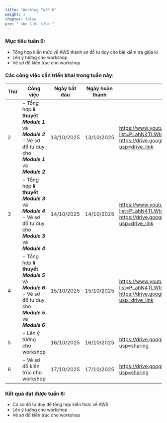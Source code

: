 ```yaml
---
title: "Worklog Tuần 6"
weight: 1
chapter: false
pre: " <b> 1.6. </b> "
---
```


### Mục tiêu tuần 6:

* Tổng hợp kiến thức về AWS thành sơ đồ tư duy cho bài kiểm tra giữa kì
* Lên ý tưởng cho workshop
* Vẽ sơ đồ kiến trúc cho workshop

### Các công việc cần triển khai trong tuần này:
| Thứ | Công việc                                                                                                                                 | Ngày bắt đầu | Ngày hoàn thành | Nguồn tài liệu                            |
| --- | ----------------------------------------------------------------------------------------------------------------------------------------- | ------------ | --------------- | ----------------------------------------- |
| 2   | - Tổng hợp **lí thuyết** **<i>Module 1</i>** và **<i>Module 2</i>** <br> - Vẽ sơ đồ tư duy cho **<i>Module 1</i>** và **<i>Module 2</i>** | 13/10/2025   | 13/10/2025      | <https://www.youtube.com/playlist?list=PLahN4TLWtox2a3vElknwzU_urND8hLn1i> <br> <https://drive.google.com/file/d/1jlnUWvbaxQmmhaDT4eMMyFaZNcN3qlxt/view?usp=drive_link> |
| 3   | - Tổng hợp **lí thuyết** **<i>Module 3</i>** và **<i>Module 4</i>** <br> - Vẽ sơ đồ tư duy cho **<i>Module 3</i>** và **<i>Module 4</i>** | 14/10/2025   | 14/10/2025      | <https://www.youtube.com/playlist?list=PLahN4TLWtox2a3vElknwzU_urND8hLn1i> <br> <https://drive.google.com/file/d/1jlnUWvbaxQmmhaDT4eMMyFaZNcN3qlxt/view?usp=drive_link> |
| 4   | - Tổng hợp **lí thuyết** **<i>Module 5</i>** và **<i>Module 6</i>** <br> - Vẽ sơ đồ tư duy cho **<i>Module 5</i>** và **<i>Module 6</i>** | 15/10/2025   | 15/10/2025      | <https://www.youtube.com/playlist?list=PLahN4TLWtox2a3vElknwzU_urND8hLn1i> <br> <https://drive.google.com/file/d/1jlnUWvbaxQmmhaDT4eMMyFaZNcN3qlxt/view?usp=drive_link> |
| 5   | - Lên ý tưởng cho workshop                                                                                                                | 16/10/2025   | 16/10/2025      | <https://drive.google.com/file/d/1QV5zNEUsXdX9vLxQRzBingVShyj8AHY0/view?usp=sharing>                                                                                    |
| 6   | - Vẽ sơ đồ kiến trúc cho workshop                                                                                                         | 17/10/2025   | 17/10/2025      | <https://drive.google.com/file/d/1QV5zNEUsXdX9vLxQRzBingVShyj8AHY0/view?usp=sharing>                                                                                    |


### Kết quả đạt được tuần 6:

* Có sơ đồ tư duy để tổng hợp kiến thức về AWS
* Lên ý tưởng cho workshop
* Vẽ sơ đồ kiến trúc cho workshop
